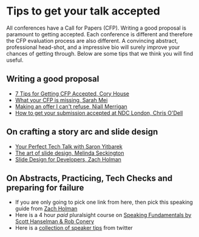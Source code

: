 # Tips to get your talk accepted

All conferences have a Call for Papers (CFP). Writing a good proposal is paramount to getting accepted. Each conference is different and therefore the CFP evaluation process are also different. A convincing abstract, professional head-shot, and a impressive bio will surely improve your chances of getting through. Below are some tips that we think you will find useful.

## Writing a good proposal

- [7 Tips for Getting CFP Accepted, Cory House](https://medium.com/@housecor/conference-speaker-here-s-7-tips-for-getting-accepted-6151af513148#.7tc60xofe)
- [What your CFP is missing, Sarah Mei](http://www.sarahmei.com/blog/2014/04/07/what-your-conference-proposal-is-missing/)
- [Making an offer I can't refuse, Niall Merrigan](https://blog.ndcconferences.com/make-me-an-offer-i-cant-refuse-writing-an-abstracts-for-a-cfp/)
- [How to get your submission accepted at NDC London, Chris O'Dell](https://www.youtube.com/watch?v=Ah13fl6VZag)

## On crafting a story arc and slide design

- [Your Perfect Tech Talk with Saron Yitbarek](https://www.youtube.com/watch?v=AzVr_nsKoZs)
- [The art of slide design, Melinda Seckington](https://www.youtube.com/watch?v=AoeeLl5FC-M)
- [Slide Design for Developers, Zach Holman](https://zachholman.com/posts/slide-design-for-developers/)

## On Abstracts, Practicing, Tech Checks and preparing for failure

- If you are only going to pick one link from here, then pick this speaking guide from [Zach Holman](https://speaking.io/)
- Here is a 4 hour *paid* pluralsight course on [Speaking Fundamentals by Scott Hanselman & Rob Conery](https://www.pluralsight.com/courses/speaking-fundamentals)
- Here is a [collection of speaker tips](https://blog.usejournal.com/things-i-wish-id-known-tips-for-first-time-conference-speakers-ffa4ca438ea) from twitter
